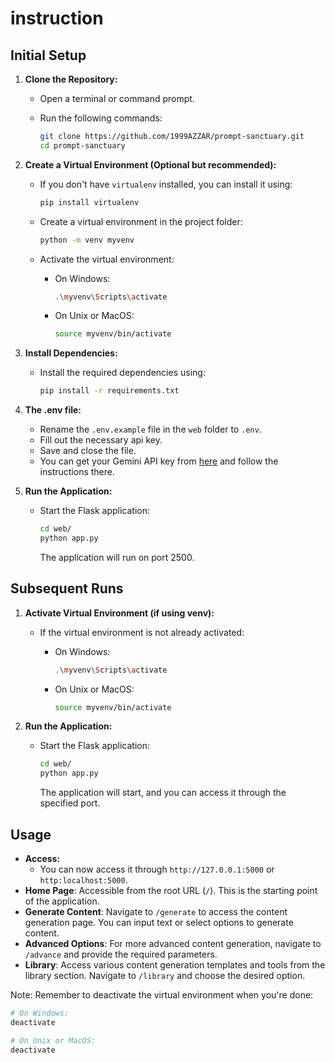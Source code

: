 # instruction

## Initial Setup

1. **Clone the Repository:**

   - Open a terminal or command prompt.
   - Run the following commands:

     ```bash
     git clone https://github.com/1999AZZAR/prompt-sanctuary.git
     cd prompt-sanctuary
     ```

2. **Create a Virtual Environment (Optional but recommended):**

   - If you don't have `virtualenv` installed, you can install it using:

     ```bash
     pip install virtualenv
     ```

   - Create a virtual environment in the project folder:

     ```bash
     python -m venv myvenv
     ```

   - Activate the virtual environment:

     - On Windows:

       ```bash
       .\myvenv\Scripts\activate
       ```

     - On Unix or MacOS:

       ```bash
       source myvenv/bin/activate
       ```

3. **Install Dependencies:**

   - Install the required dependencies using:

     ```bash
     pip install -r requirements.txt
     ```

4. **The .env file:**

   - Rename the `.env.example` file in the `web` folder to `.env`.
   - Fill out the necessary api key.
   - Save and close the file.
   - You can get your Gemini API key from [here](https://makersuite.google.com/app/apikey) and follow the instructions there.

5. **Run the Application:**

   - Start the Flask application:

     ```bash
     cd web/
     python app.py
     ```

     The application will run on port 2500.

## Subsequent Runs

1. **Activate Virtual Environment (if using venv):**

   - If the virtual environment is not already activated:

     - On Windows:

       ```bash
       .\myvenv\Scripts\activate
       ```

     - On Unix or MacOS:

       ```bash
       source myvenv/bin/activate
       ```

2. **Run the Application:**

   - Start the Flask application:

     ```bash
     cd web/
     python app.py
     ```

     The application will start, and you can access it through the specified port.

## Usage

- **Access:**
  - You can now access it through `http://127.0.0.1:5000` or `http:localhost:5000`.
- **Home Page**: Accessible from the root URL (`/`). This is the starting point of the application.
- **Generate Content**: Navigate to `/generate` to access the content generation page. You can input text or select options to generate content.
- **Advanced Options**: For more advanced content generation, navigate to `/advance` and provide the required parameters.
- **Library**: Access various content generation templates and tools from the library section. Navigate to `/library` and choose the desired option.

Note: Remember to deactivate the virtual environment when you're done:

```bash
# On Windows:
deactivate

# On Unix or MacOS:
deactivate
```
